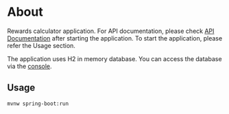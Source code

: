 # About
Rewards calculator application. For API documentation, please check
[API Documentation](http://localhost:8080/rewards/swagger-ui/index.html) after starting the application.
To start  the application, please refer the Usage section.

The application uses H2 in memory database. You can access the database via the [console](http://localhost:8080/rewards/h2-console).

## Usage
```
mvnw spring-boot:run
```
